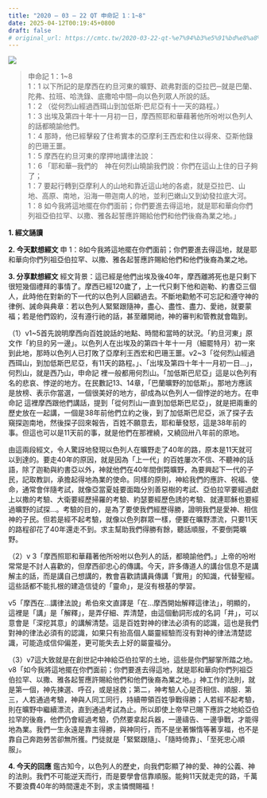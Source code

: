 ```yaml
---
title: "2020 – 03 – 22 QT 申命記 1：1~8"
date: 2025-04-12T00:19:45+0800
draft: false
# original_url: https://cmtc.tw/2020-03-22-qt-%e7%94%b3%e5%91%bd%e8%a8%98-1%ef%bc%9a18
---
```


![](/images/qt.jpg)
> 申命記 1：1\~8  
> 1：1 以下所記的是摩西在約旦河東的曠野、疏弗對面的亞拉巴─就是巴蘭、陀弗、拉班、哈洗錄、底撒哈中間─向以色列眾人所說的話。  
> 1：2 （從何烈山經過西珥山到加低斯‧巴尼亞有十一天的路程。）  
> 1：3 出埃及第四十年十一月初一日，摩西照耶和華藉著他所吩咐以色列人的話都曉諭他們。  
> 1：4 那時，他已經擊殺了住希實本的亞摩利王西宏和住以得來、亞斯他錄的巴珊王噩。  
> 1：5 摩西在約旦河東的摩押地講律法說：  
> 1：6 「耶和華─我們的　神在何烈山曉諭我們說：你們在這山上住的日子夠了；  
> 1：7 要起行轉到亞摩利人的山地和靠近這山地的各處，就是亞拉巴、山地、高原、南地，沿海一帶迦南人的地，並利巴嫩山又到幼發拉底大河。  
> 1：8 如今我將這地擺在你們面前；你們要進去得這地，就是耶和華向你們列祖亞伯拉罕、以撒、雅各起誓應許賜給他們和他們後裔為業之地。」

**1. 經文誦讀**

**2.  今天默想經文**
申 1：8如今我將這地擺在你們面前；你們要進去得這地，就是耶和華向你們列祖亞伯拉罕、以撒、雅各起誓應許賜給他們和他們後裔為業之地。

**3. 分享默想經文**
經文背景：這已經是他們出埃及後40年，摩西離將死也是只剩下很短幾個禮拜的事情了。摩西已經120歲了，上一代只剩下他和迦勒、約書亞三個人，此時他在對新的下一代的以色列人回顧過去。不斷地勸勉不可忘記和遵守神的律例、誡命與典章：若以色列人緊緊跟隨神，盡心、盡性、盡力、愛祂，就要蒙福；若是他們毀約，沒有遵行祂的話，甚至離開祂，神的審判和管教就會臨到。

（1）v1\~5首先說明摩西向百姓說話的地點、時間和當時的狀況。「約旦河東」原文作「約旦的另一邊」。以色列人在出埃及的第四十年十一月（細罷特月）初一來到此地，那時以色列人已打敗了亞摩利王西宏和巴珊王噩。v2\~3「從何烈山經過西珥山，到加低斯巴尼亞，有11天的路程。」、「出埃及第四十年十一月初一日…」，何烈山，就是西乃山，申命記 裡一般都用何烈山。「加低斯巴尼亞」這是以色列有名的悲哀、悖逆的地方。在民數記13、14章，「巴蘭曠野的加低斯」。那地方應該是放榜、表示你當選，一個很美好的地方，卻成為以色列人一個悖逆的地方。在申命記 這裡摩西跟他們講話，提到「從何烈山一直到加低斯巴尼亞」，就是把兩重的歷史放在一起講，一個是38年前他們立約之後，到了加低斯巴尼亞，派了探子去窺探迦南地，然後探子回來報告，百姓不願意去，耶和華發怒，這是38年前的事。但這也可以是11天前的事，就是他們在那裡繞，又繞回卅八年前的原地。

由這兩段經文，令人驚訝地發現以色列人在曠野走了40年的路，原本是11天就可以到達的。要走40年的原因，就是因為「上一代」的百姓屢次不信、不聽神的話語，除了迦勒與約書亞以外，神就他們在40年間倒斃曠野，為要興起下一代的子民，記取教訓，承擔起得地為業的使命。同樣的原則，神給我們的應許、祝福、使命，通常會伴隨考試，就像亞當夏娃要面臨分別善惡樹的考試、亞伯拉罕要經過獻上以撒的考驗、大衛要經歷掃羅的考驗、約瑟要經歷色誘的考驗、就連耶穌也要經過曠野的試探…。考驗的目的，是為了要使我們經歷得勝，證明我們是愛神、相信神的子民。但若是經不起考驗，就像以色列群眾一樣，便要在曠野漂流，只要11天的路程卻花了40年還走不到。求主幫助我們得勝有餘，聽話順服，不要倒斃曠野。

（2）v 3「摩西照耶和華藉著他所吩咐以色列人的話，都曉諭他們。」上帝的吩咐常常是不討人喜歡的，但摩西卻忠心的傳講。今天，許多傳道人的講台信息不是講解主的話，而是講自己想講的，教會喜歡請講員傳講「實用」的知識，代替聖經。這些話都不能扎根的建造信徒的「靈命」，是沒有根基的學習。

v5「摩西在…講律法說」希伯來文直譯是「在…摩西開始解釋這律法」，明顯的，這裡是「講」是「解釋」，是弄仔細、弄清楚，由這個動詞形成的名詞「井」，可以意會是「深挖其意」的講解清楚。這是百姓對神的律法必須有的認識，這也是我們對神的律法必須有的認識，如果只有抬高個人屬靈經驗而沒有對神的律法清楚認識，可能造成信仰偏差，更可能失去上好的屬靈福分。

（3）v7這大致就是在創世記中神給亞伯拉罕的土地，這些是你們腳掌所踏之地。v8「如今我將這地擺在你們面前；你們要進去得這地，就是耶和華向你們列祖亞伯拉罕、以撒、雅各起誓應許賜給他們和他們後裔為業之地。」神工作的法則，就是第一個，神先揀選、呼召，或是拯救；第二，神考驗人心是否相信、順服．第三，人若通過考驗，神與人同工同行，持續帶領百姓爭戰得勝；人若經不起考驗，則在曠野中繼續漂流，直到通過考試為止。所以即使上帝早已賜下應許之地給亞伯拉罕的後裔，他們仍會經過考驗，仍然要拿起兵器，一邊禱告、一邊爭戰，才能得地為業。我們一生永遠是靠主得勝，與神同行，而不是坐著懶惰等著享福，也不是靠自己奔跑勞苦卻無所獲。門徒就是「緊緊跟隨」、「隨時倚靠」、「至死忠心順服」。

**4. 今天的回應**
鑑古知今，以色列人的歷史，向我們彰顯了神的愛、神的公義、神的法則。我們不可能逆天而行，而是要學會信靠順服。能夠11天就走完的路，千萬不要浪費40年的時間還走不到，求主憐憫賜福！
